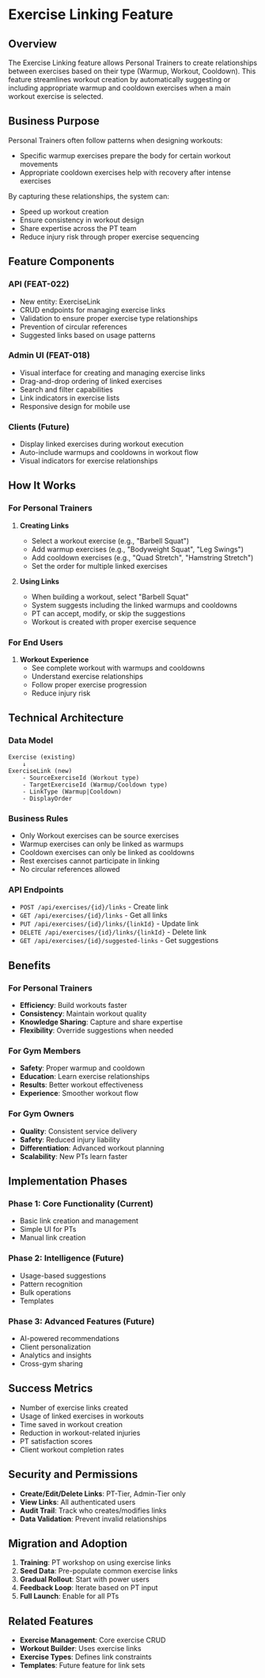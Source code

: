 # Exercise Linking Feature

## Overview

The Exercise Linking feature allows Personal Trainers to create relationships between exercises based on their type (Warmup, Workout, Cooldown). This feature streamlines workout creation by automatically suggesting or including appropriate warmup and cooldown exercises when a main workout exercise is selected.

## Business Purpose

Personal Trainers often follow patterns when designing workouts:
- Specific warmup exercises prepare the body for certain workout movements
- Appropriate cooldown exercises help with recovery after intense exercises

By capturing these relationships, the system can:
- Speed up workout creation
- Ensure consistency in workout design
- Share expertise across the PT team
- Reduce injury risk through proper exercise sequencing

## Feature Components

### API (FEAT-022)
- New entity: ExerciseLink
- CRUD endpoints for managing exercise links
- Validation to ensure proper exercise type relationships
- Prevention of circular references
- Suggested links based on usage patterns

### Admin UI (FEAT-018)
- Visual interface for creating and managing exercise links
- Drag-and-drop ordering of linked exercises
- Search and filter capabilities
- Link indicators in exercise lists
- Responsive design for mobile use

### Clients (Future)
- Display linked exercises during workout execution
- Auto-include warmups and cooldowns in workout flow
- Visual indicators for exercise relationships

## How It Works

### For Personal Trainers

1. **Creating Links**
   - Select a workout exercise (e.g., "Barbell Squat")
   - Add warmup exercises (e.g., "Bodyweight Squat", "Leg Swings")
   - Add cooldown exercises (e.g., "Quad Stretch", "Hamstring Stretch")
   - Set the order for multiple linked exercises

2. **Using Links**
   - When building a workout, select "Barbell Squat"
   - System suggests including the linked warmups and cooldowns
   - PT can accept, modify, or skip the suggestions
   - Workout is created with proper exercise sequence

### For End Users

1. **Workout Experience**
   - See complete workout with warmups and cooldowns
   - Understand exercise relationships
   - Follow proper exercise progression
   - Reduce injury risk

## Technical Architecture

### Data Model
```
Exercise (existing)
    ↓
ExerciseLink (new)
    - SourceExerciseId (Workout type)
    - TargetExerciseId (Warmup/Cooldown type)
    - LinkType (Warmup|Cooldown)
    - DisplayOrder
```

### Business Rules
- Only Workout exercises can be source exercises
- Warmup exercises can only be linked as warmups
- Cooldown exercises can only be linked as cooldowns
- Rest exercises cannot participate in linking
- No circular references allowed

### API Endpoints
- `POST /api/exercises/{id}/links` - Create link
- `GET /api/exercises/{id}/links` - Get all links
- `PUT /api/exercises/{id}/links/{linkId}` - Update link
- `DELETE /api/exercises/{id}/links/{linkId}` - Delete link
- `GET /api/exercises/{id}/suggested-links` - Get suggestions

## Benefits

### For Personal Trainers
- **Efficiency**: Build workouts faster
- **Consistency**: Maintain workout quality
- **Knowledge Sharing**: Capture and share expertise
- **Flexibility**: Override suggestions when needed

### For Gym Members
- **Safety**: Proper warmup and cooldown
- **Education**: Learn exercise relationships
- **Results**: Better workout effectiveness
- **Experience**: Smoother workout flow

### For Gym Owners
- **Quality**: Consistent service delivery
- **Safety**: Reduced injury liability
- **Differentiation**: Advanced workout planning
- **Scalability**: New PTs learn faster

## Implementation Phases

### Phase 1: Core Functionality (Current)
- Basic link creation and management
- Simple UI for PTs
- Manual link creation

### Phase 2: Intelligence (Future)
- Usage-based suggestions
- Pattern recognition
- Bulk operations
- Templates

### Phase 3: Advanced Features (Future)
- AI-powered recommendations
- Client personalization
- Analytics and insights
- Cross-gym sharing

## Success Metrics

- Number of exercise links created
- Usage of linked exercises in workouts
- Time saved in workout creation
- Reduction in workout-related injuries
- PT satisfaction scores
- Client workout completion rates

## Security and Permissions

- **Create/Edit/Delete Links**: PT-Tier, Admin-Tier only
- **View Links**: All authenticated users
- **Audit Trail**: Track who creates/modifies links
- **Data Validation**: Prevent invalid relationships

## Migration and Adoption

1. **Training**: PT workshop on using exercise links
2. **Seed Data**: Pre-populate common exercise links
3. **Gradual Rollout**: Start with power users
4. **Feedback Loop**: Iterate based on PT input
5. **Full Launch**: Enable for all PTs

## Related Features

- **Exercise Management**: Core exercise CRUD
- **Workout Builder**: Uses exercise links
- **Exercise Types**: Defines link constraints
- **Templates**: Future feature for link sets